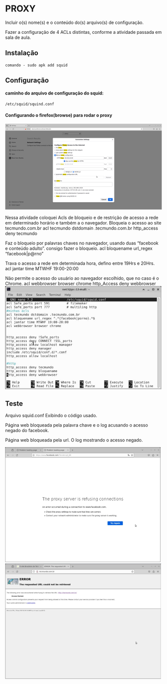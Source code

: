 # PROXY
Incluir o(s) nome(s) e o conteúdo do(s) arquivo(s) de configuração.

Fazer a configuração de 4 ACLs distintas, conforme a atividade passada em sala de aula.
## Instalação
```
comando - sudo apk add squid
```

## Configuração
#### caminho do arquivo de configuração do squid:
```
/etc/squid/squind.conf
```
#### Configurando o firefox(browse) para rodar o proxy

![Alt text](image.png)

Nessa atividade coloquei Acls de bloqueio e de restrição de acesso a rede em determinado horário e  também a o navegador.
Bloqueia o acesso ao site tecmundo.com.br 
 acl tecmundo dstdomain .tecmundo.com.br
 http_access deny tecmundo

Faz o bloqueio por palavras chaves no navegador, usando duas “facebook e conteúdo adulto”. consigo fazer o bloqueio.
	acl bloquename url_regex “facebook|p@rno”


Trava o acesso a rede em determinada hora, defino entre 19Hrs e 20Hrs.
	acl jantar time MTWHF 19:00-20:00

Não permite o acesso do usuário ao navegador escolhido, que no caso é o Chrome.
	acl webbrowser browser chrome
	http_Access deny webbrowser
![imagem1](../../img/proxy/proxy1.PNG)



## Teste
Arquivo squid.conf
Exibindo o código usado.

Página web bloqueada pela palavra chave e o log acusando o acesso negado do facebook.

Página web bloqueada pela url.
O log mostrando o acesso negado.

![imagem1](../../img/proxy/proxy2.PNG)
![imagem1](../../img/proxy/prxy4.PNG)
